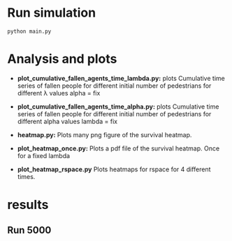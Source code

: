 # Run simulation

```
python main.py
```

# Analysis and plots


- **plot_cumulative_fallen_agents_time_lambda.py:** 
  plots Cumulative time series of fallen people for different initial number of pedestrians for different λ values
  alpha = fix


- **plot_cumulative_fallen_agents_time_alpha.py:** 
  plots Cumulative time series of fallen people for different initial number of pedestrians for different alpha values
  lambda = fix


- **heatmap.py:** 
  Plots many png figure of the survival heatmap.

- **plot_heatmap_once.py:** 
  Plots a pdf file of the survival heatmap. Once for a fixed lambda


- **plot_heatmap_rspace.py** 
  Plots heatmaps for rspace for 4 different times.

# results 
## Run 5000 
